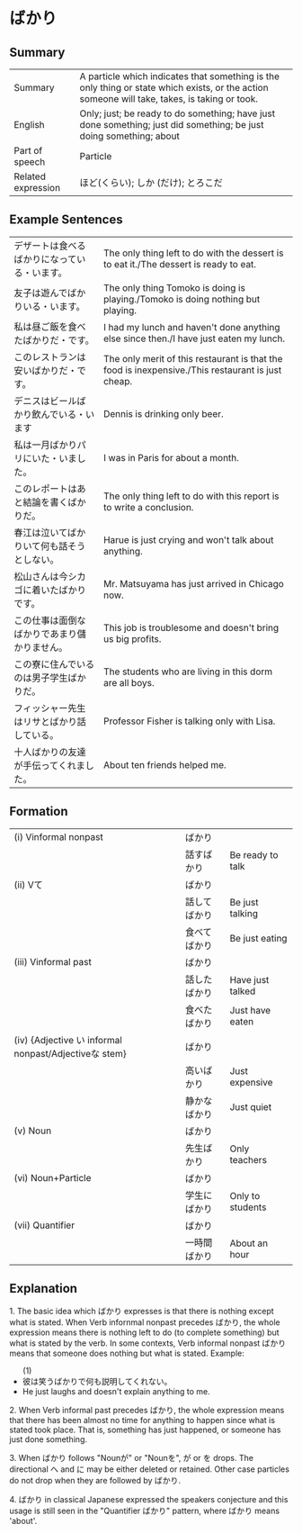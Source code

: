 # ばかり

## Summary

<table><tr>   <td>Summary</td>   <td>A particle which indicates that something is the only thing or state which exists, or the action someone will take, takes, is taking or took.</td></tr><tr>   <td>English</td>   <td>Only; just; be ready to do something; have just done something; just did something; be just doing something; about</td></tr><tr>   <td>Part of speech</td>   <td>Particle</td></tr><tr>   <td>Related expression</td>   <td>ほど(くらい); しか (だけ); とろこだ</td></tr></table>

## Example Sentences

<table><tr>   <td>デザートは食べるばかりになっている・います。</td>   <td>The only thing left to do with the dessert is to eat it./The dessert is ready to eat.</td></tr><tr>   <td>友子は遊んでばかりいる・います。</td>   <td>The only thing Tomoko is doing is playing./Tomoko is doing nothing but playing.</td></tr><tr>   <td>私は昼ご飯を食べたばかりだ・です。</td>   <td>I had my lunch and haven't done anything else since then./I have just eaten my lunch.</td></tr><tr>   <td>このレストランは安いばかりだ・です。</td>   <td>The only merit of this restaurant is that the food is inexpensive./This restaurant is just cheap.</td></tr><tr>   <td>デニスはビールばかり飲んでいる・います</td>   <td>Dennis is drinking only beer.</td></tr><tr>   <td>私は一月ばかりパリにいた・いました。</td>   <td>I was in Paris for about a month.</td></tr><tr>   <td>このレポートはあと結論を書くばかりだ。</td>   <td>The only thing left to do with this report is to write a conclusion.</td></tr><tr>   <td>春江は泣いてばかりいて何も話そうとしない。</td>   <td>Harue is just crying and won't talk about anything.</td></tr><tr>   <td>松山さんは今シカゴに着いたばかりです。</td>   <td>Mr. Matsuyama has just arrived in Chicago now.</td></tr><tr>   <td>この仕事は面倒なばかりであまり儲かりません。</td>   <td>This job is troublesome and doesn't bring us big profits.</td></tr><tr>   <td>この寮に住んでいるのは男子学生ばかりだ。</td>   <td>The students who are living in this dorm are all boys.</td></tr><tr>   <td>フィッシャー先生はリサとばかり話している。</td>   <td>Professor Fisher is talking only with Lisa.</td></tr><tr>   <td>十人ばかりの友達が手伝ってくれました。</td>   <td>About ten friends helped me.</td></tr></table>

## Formation

<table class="table"><tbody><tr class="tr head"><td class="td"><span class="numbers">(i)</span> <span class="bold">Vinformal nonpast</span></td><td class="td"><span class="concept">ばかり</span></td><td class="td"></td></tr><tr class="tr"><td class="td"></td><td class="td"><span>話す</span><span class="concept">ばかり</span></td><td class="td"><span>Be ready to talk</span></td></tr><tr class="tr head"><td class="td"><span class="numbers">(ii)</span> <span class="bold">Vて</span></td><td class="td"><span class="concept">ばかり</span></td><td class="td"></td></tr><tr class="tr"><td class="td"></td><td class="td"><span>話して</span><span class="concept">ばかり</span></td><td class="td"><span>Be just talking</span></td></tr><tr class="tr"><td class="td"></td><td class="td"><span>食べて</span><span class="concept">ばかり</span></td><td class="td"><span>Be just eating</span></td></tr><tr class="tr head"><td class="td"><span class="numbers">(iii)</span> <span class="bold">Vinformal past</span></td><td class="td"><span class="concept">ばかり</span></td><td class="td"></td></tr><tr class="tr"><td class="td"></td><td class="td"><span>話した</span><span class="concept">ばかり</span></td><td class="td"><span>Have just talked</span></td></tr><tr class="tr"><td class="td"></td><td class="td"><span>食べた</span><span class="concept">ばかり</span></td><td class="td"><span>Just have eaten</span></td></tr><tr class="tr head"><td class="td"><span class="numbers">(iv)</span> <span class="bold">{Adjective い informal nonpast/Adjectiveな stem}</span></td><td class="td"><span class="concept">ばかり</span></td><td class="td"></td></tr><tr class="tr"><td class="td"></td><td class="td"><span>高い</span><span class="concept">ばかり</span></td><td class="td"><span>Just expensive</span></td></tr><tr class="tr"><td class="td"></td><td class="td"><span>静か</span><span class="concept">なばかり</span></td><td class="td"><span>Just quiet</span></td></tr><tr class="tr head"><td class="td"><span class="numbers">(v)</span> <span class="bold">Noun</span></td><td class="td"><span class="concept">ばかり</span></td><td class="td"></td></tr><tr class="tr"><td class="td"></td><td class="td"><span>先生</span><span class="concept">ばかり</span></td><td class="td"><span>Only teachers</span></td></tr><tr class="tr head"><td class="td"><span class="numbers">(vi)</span> <span class="bold">Noun+Particle</span></td><td class="td"><span class="concept">ばかり</span></td><td class="td"></td></tr><tr class="tr"><td class="td"></td><td class="td"><span>学生</span><span class="concept">にばかり</span></td><td class="td"><span>Only to students</span></td></tr><tr class="tr head"><td class="td"><span class="numbers">(vii)</span> <span class="bold">Quantifier</span></td><td class="td"><span class="concept">ばかり</span></td><td class="td"></td></tr><tr class="tr"><td class="td"></td><td class="td"><span>一時間</span><span class="concept">ばかり</span></td><td class="td"><span>About an hour</span></td></tr></tbody></table>

## Explanation

<p>1. The basic idea which <span class="cloze">ばかり</span> expresses is that there is nothing except what is stated. When Verb infornmal nonpast precedes <span class="cloze">ばかり</span>, the whole expression means there is nothing left to do (to complete something) but what is stated by the verb. In some contexts, Verb informal nonpast <span class="cloze">ばかり</span> means that someone does nothing but what is stated. Example:</p>  <ul>(1) <li>彼は笑う<span class="cloze">ばかり</span>で何も説明してくれない。</li> <li>He just laughs and doesn't explain anything to me.</li> </ul>  <p>2. When Verb informal past precedes <span class="cloze">ばかり</span>, the whole expression means that there has been almost no time for anything to happen since what is stated took place. That is, something has just happened, or someone has just done something.</p>  <p>3. When <span class="cloze">ばかり</span> follows "Nounが" or "Nounを", が or を drops. The directional へ and に may be either deleted or retained. Other case particles do not drop when they are followed by <span class="cloze">ばかり</span>.</p>  <p>4. <span class="cloze">ばかり</span> in classical Japanese expressed the speakers conjecture and this usage is still seen in the "Quantifier <span class="cloze">ばかり</span>" pattern, where <span class="cloze">ばかり</span> means 'about'.</p>

